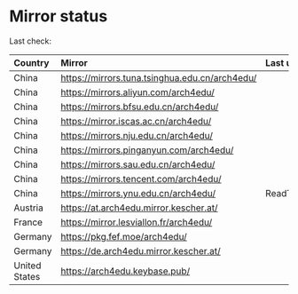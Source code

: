<script src="./time.js"></script>
# Mirror status
Last check: <script type="text/javascript">localize(1667327579.84506);</script>

|Country|Mirror|Last update|
|:------|:-----|:----------|
|China|https://mirrors.tuna.tsinghua.edu.cn/arch4edu/|<script type="text/javascript">localize(1667285728);</script>|
|China|https://mirrors.aliyun.com/arch4edu/|<script type="text/javascript">localize(1667198763);</script>|
|China|https://mirrors.bfsu.edu.cn/arch4edu/|<script type="text/javascript">localize(1667285728);</script>|
|China|https://mirror.iscas.ac.cn/arch4edu/|<script type="text/javascript">localize(1667285728);</script>|
|China|https://mirrors.nju.edu.cn/arch4edu/|<script type="text/javascript">localize(1667285728);</script>|
|China|https://mirrors.pinganyun.com/arch4edu/|<script type="text/javascript">localize(1667241908);</script>|
|China|https://mirrors.sau.edu.cn/arch4edu/|<script type="text/javascript">localize(1650446957);</script>|
|China|https://mirrors.tencent.com/arch4edu/|<script type="text/javascript">localize(1667241908);</script>|
|China|https://mirrors.ynu.edu.cn/arch4edu/|ReadTimeout|
|Austria|https://at.arch4edu.mirror.kescher.at/|<script type="text/javascript">localize(1667285728);</script>|
|France|https://mirror.lesviallon.fr/arch4edu/|<script type="text/javascript">localize(1667285728);</script>|
|Germany|https://pkg.fef.moe/arch4edu/|<script type="text/javascript">localize(1667285728);</script>|
|Germany|https://de.arch4edu.mirror.kescher.at/|<script type="text/javascript">localize(1667285728);</script>|
|United States|https://arch4edu.keybase.pub/|<script type="text/javascript">localize(1667241908);</script>|

<script src="./tablefilter/tablefilter.js"></script>
<script src="./table.js"></script>